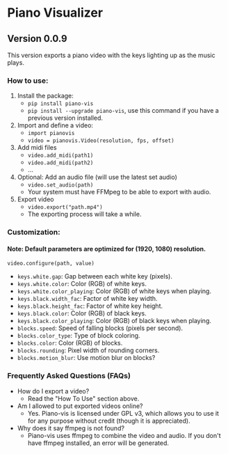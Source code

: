 # Piano Visualizer
## Version 0.0.9

This version exports a piano video with the keys lighting up as the music plays.

### How to use:
1. Install the package:
    * `pip install piano-vis`
    * `pip install --upgrade piano-vis`, use this command if you have a previous version installed.
2. Import and define a video:
    * `import pianovis`
    * `video = pianovis.Video(resolution, fps, offset)`
3. Add midi files
    * `video.add_midi(path1)`
    * `video.add_midi(path2)`
    * ...
4. Optional: Add an audio file (will use the latest set audio)
    * `video.set_audio(path)`
    * Your system must have FFMpeg to be able to export with audio.
5. Export video
    * `video.export("path.mp4")`
    * The exporting process will take a while.

### Customization:
#### Note: Default parameters are optimized for (1920, 1080) resolution.
`video.configure(path, value)`
* `keys.white.gap`: Gap between each white key (pixels).
* `keys.white.color`: Color (RGB) of white keys.
* `keys.white.color_playing`: Color (RGB) of white keys when playing.
* `keys.black.width_fac`: Factor of white key width.
* `keys.black.height_fac`: Factor of white key height.
* `keys.black.color`: Color (RGB) of black keys.
* `keys.black.color_playing`: Color (RGB) of black keys when playing.
* `blocks.speed`: Speed of falling blocks (pixels per second).
* `blocks.color_type`: Type of block coloring.
* `blocks.color`: Color (RGB) of blocks.
* `blocks.rounding`: Pixel width of rounding corners.
* `blocks.motion_blur`: Use motion blur on blocks?

### Frequently Asked Questions (FAQs)
* How do I export a video?
    * Read the "How To Use" section above.
* Am I allowed to put exported videos online?
    * Yes. Piano-vis is licensed under GPL v3, which allows you to use it for any purpose without credit (though it is appreciated).
* Why does it say ffmpeg is not found?
    * Piano-vis uses ffmpeg to combine the video and audio. If you don't have ffmpeg installed, an error will be generated.